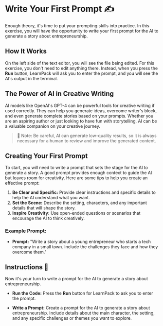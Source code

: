 # Write Your First Prompt ✍️
Enough theory, it's time to put your prompting skills into practice. In this exercise, you will have the opportunity to write your first prompt for the AI to generate a story about entrepreneurship.

## How It Works
On the left side of the text editor, you will see the file being edited. For this exercise, you don't need to edit anything there. Instead, when you press the **Run** button, LearnPack will ask you to enter the prompt, and you will see the AI's output in the terminal.

## The Power of AI in Creative Writing

AI models like OpenAI's GPT-4 can be powerful tools for creative writing if used correctly. They can help you generate ideas, overcome writer's block, and even generate complete stories based on your prompts. Whether you are an aspiring author or just looking to have fun with storytelling, AI can be a valuable companion on your creative journey.

> 👀 Note: Be careful, AI can generate low-quality results, so it is always necessary for a human to review and improve the generated content.

## Creating Your First Prompt

To start, you will need to write a prompt that sets the stage for the AI to generate a story. A good prompt provides enough context to guide the AI but leaves room for creativity. Here are some tips to help you create an effective prompt:

1. **Be Clear and Specific:** Provide clear instructions and specific details to help the AI understand what you want.
2. **Set the Scene:** Describe the setting, characters, and any important details that will shape the story.
3. **Inspire Creativity:** Use open-ended questions or scenarios that encourage the AI to think creatively.

### Example Prompt:
- **Prompt:** "Write a story about a young entrepreneur who starts a tech company in a small town. Include the challenges they face and how they overcome them."

## Instructions 📌

Now it's your turn to write a prompt for the AI to generate a story about entrepreneurship.

- **Run the Code:** Press the **Run** button for LearnPack to ask you to enter the prompt.

- **Write a Prompt:** Create a prompt for the AI to generate a story about entrepreneurship. Include details about the main character, the setting, and any specific challenges or themes you want to explore.